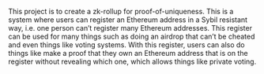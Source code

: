 This project is to create a zk-rollup for proof-of-uniqueness. This is a system where users can register an Ethereum address in a Sybil resistant way, i.e. one person can’t register many Ethereum addresses. This register can be used for many things such as doing an airdrop that can’t be cheated and even things like voting systems. With this register, users can also do things like make a proof that they own an Ethereum address that is on the register without revealing which one, which allows things like private voting.

